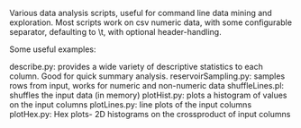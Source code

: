 Various data analysis scripts, useful for command line data mining and exploration. Most scripts work on csv numeric data, with some configurable separator, defaulting to \t, with optional header-handling. 

Some useful examples:

describe.py: provides a wide variety of descriptive statistics to each column. Good for quick summary analysis.
reservoirSampling.py: samples rows from input, works for numeric and non-numeric data
shuffleLines.pl: shuffles the input data (in memory)
plotHist.py: plots a histogram of values on the input columns
plotLines.py: line plots of the input columns
plotHex.py: Hex plots- 2D histograms on the crossproduct of input columns
